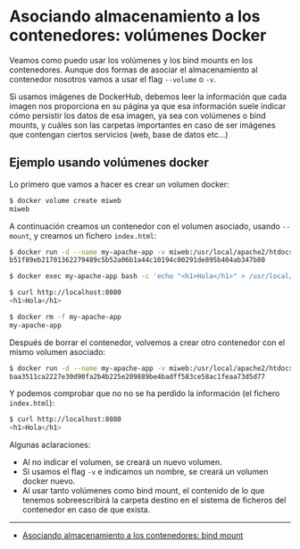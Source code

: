 # Asociando almacenamiento a los contenedores: volúmenes Docker

Veamos como puedo usar los volúmenes y los bind mounts en los contenedores. Aunque dos formas de asociar el almacenamiento al contenedor nosotros vamos a usar el flag `--volume` o `-v`.

Si usamos imágenes de DockerHub, debemos leer la información que cada imagen nos proporciona en su página ya que esa información suele indicar cómo persistir los datos de esa imagen, ya sea con volúmenes o bind mounts, y cuáles son las carpetas importantes en caso de ser imágenes que contengan ciertos servicios (web, base de datos etc...)

## Ejemplo usando volúmenes docker

Lo primero que vamos a hacer es crear un volumen docker:

```bash
$ docker volume create miweb
miweb
```

A continuación creamos un contenedor con el volumen asociado, usando `--mount`, y creamos un fichero `index.html`:

```bash
$ docker run -d --name my-apache-app -v miweb:/usr/local/apache2/htdocs -p 8080:80 httpd:2.4
b51f89eb21701362279489c5b52a06b1a44c10194c00291de895b404ab347b80

$ docker exec my-apache-app bash -c 'echo "<h1>Hola</h1>" > /usr/local/apache2/htdocs/index.html'

$ curl http://localhost:8080
<h1>Hola</h1>

$ docker rm -f my-apache-app 
my-apache-app
```

Después de borrar el contenedor, volvemos a crear otro contenedor con el mismo volumen asociado:

```bash
$ docker run -d --name my-apache-app -v miweb:/usr/local/apache2/htdocs -p 8080:80 httpd:2.4
baa3511ca2227e30d90fa2b4b225e209889be4badff583ce58ac1feaa73d5d77
```

Y podemos comprobar que no no se ha perdido la información (el fichero `index.html`):

```bash
$ curl http://localhost:8080
<h1>Hola</h1>
```

Algunas aclaraciones:

* Al no indicar el volumen, se creará un nuevo volumen.
* Si usamos el flag `-v` e indicamos un nombre, se creará un volumen docker nuevo.
* Al usar tanto volúmenes como bind mount, el contenido de lo que tenemos sobreescribirá la carpeta destino en el sistema de ficheros del contenedor en caso de que exista.

---

* [Asociando almacenamiento a los contenedores: bind mount](asociacion_bind_mount.md)
